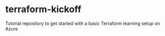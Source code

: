 # terraform-kickoff
Tutorial repository to get started with a basic Terraform learning setup on Azure
